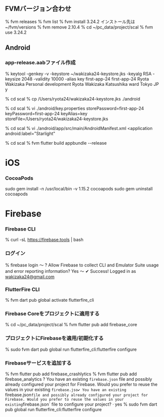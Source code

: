 
## FVMバージョン合わせ
% fvm releases
% fvm list
% fvm install 3.24.2
インストール先は~/fvm/versions
% fvm remove 2.10.4
% cd ~/pc_data/project/scal
% fvm use 3.24.2


## Android
### app-release.aabファイル作成
% keytool -genkey -v -keystore ~/wakizaka24-keystore.jks -keyalg RSA -keysize 2048 -validity 10000 -alias key
first-app-24
first-app-24
Ryota Wakizaka
Personal development
Ryota Wakizaka
Katsushika ward
Tokyo
JP
y

% cd scal
% cp /Users/ryota24/wakizaka24-keystore.jks ./android

% cd scal
% vi ./android/key.properties
storePassword=first-app-24
keyPassword=first-app-24
keyAlias=key
storeFile=/Users/ryota24/wakizaka24-keystore.jks

% cd scal
% vi ./android/app/src/main/AndroidManifest.xml
<application
android:label="Starlight"

% cd scal
% fvm flutter build appbundle --release

# iOS
### CocoaPods
sudo gem install -n /usr/local/bin -v 1.15.2 cocoapods
sudo gem uninstall cocoapods

# Firebase
### Firebase CLI
% curl -sL https://firebase.tools | bash

### ログイン
% firebase login
〜
? Allow Firebase to collect CLI and Emulator Suite usage and error reporting information? Yes
〜
✔  Success! Logged in as wakizaka24@gmail.com

### FlutterFire CLI
% fvm dart pub global activate flutterfire_cli

### Firebase Coreをプロジェクトに適用する
% cd ~/pc\_data/project/scal
% fvm flutter pub add firebase_core

### プロジェクトにFirebaseを適用/初期化する
% sudo fvm dart pub global run flutterfire_cli:flutterfire configure

### Firebaseサービスを追加する
% fvm flutter pub add firebase_crashlytics
% fvm flutter pub add firebase_analytics
? You have an existing `firebase.json` file and possibly already configured your project for Firebase. Would you prefer to reuse the values in your existing `firebase.jso✔ You have an existing `firebase.json` file and possibly already configured your project for Firebase. Would you prefer to reuse the values in your existing `firebase.json` file to configure your project? · yes
% sudo fvm dart pub global run flutterfire_cli:flutterfire configure
